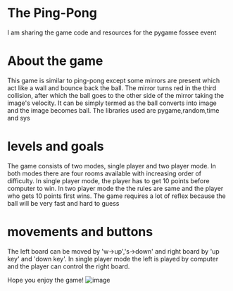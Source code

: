 # The Ping-Pong
I am sharing the game code and resources for the pygame fossee event

# About the game
This game is similar to ping-pong except some mirrors are present which act like a wall and bounce back the ball.
The mirror turns red in the third collision, after which the ball goes to the other side of the mirror taking the image's velocity.
It can be simply termed as the ball converts into image and the image becomes ball.
The libraries used are pygame,random,time and sys

# levels and goals
The game consists of two modes, single player and two player mode.
In both modes there are four rooms available with increasing order of difficulty.
In single player mode, the player has to get 10 points before computer to win.
In two player mode the the rules are same and the player who gets 10 points first wins.
The game requires a lot of reflex because the ball will be very fast and hard to guess

# movements and buttons
The left board can be moved by 'w->up','s->down' and right board by 'up key' and 'down key'.
In single player mode the left is played by computer and the player can control the right board.

Hope you enjoy the game!
![image](https://github.com/J-Karthik-palaniappan/Pygame-competition/assets/99670301/54b6087e-55b9-448b-9caf-b04afdace254)
